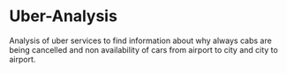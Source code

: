 # Uber-Analysis
Analysis of uber services to find information about why always cabs are being cancelled and non availability of cars from airport to city and city to airport. 
